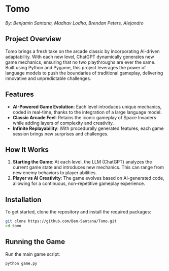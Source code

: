 # Tomo

*By: Benjamin Santana, Madhav Lodha, Brendan Peters, Alejandro*

## Project Overview

Tomo brings a fresh take on the arcade classic by incorporating AI-driven adaptability. With each new level, ChatGPT dynamically generates new game mechanics, ensuring that no two playthroughs are ever the same. Built using Python and Pygame, this project leverages the power of language models to push the boundaries of traditional gameplay, delivering innovative and unpredictable challenges.

## Features

- **AI-Powered Game Evolution**: Each level introduces unique mechanics, coded in real-time, thanks to the integration of a large language model.
- **Classic Arcade Feel**: Retains the iconic gameplay of Space Invaders while adding layers of complexity and creativity.
- **Infinite Replayability**: With procedurally generated features, each game session brings new surprises and challenges.

## How It Works

1. **Starting the Game**: At each level, the LLM (ChatGPT) analyzes the current game state and introduces new mechanics. This can range from new enemy behaviors to player abilities.
2. **Player vs AI Creativity**: The game evolves based on AI-generated code, allowing for a continuous, non-repetitive gameplay experience.

## Installation

To get started, clone the repository and install the required packages:

```bash
git clone https://github.com/Ben-Santana/Tomo.git
cd tomo
```

## Running the Game

Run the main game script:

```bash
python game.py
```

